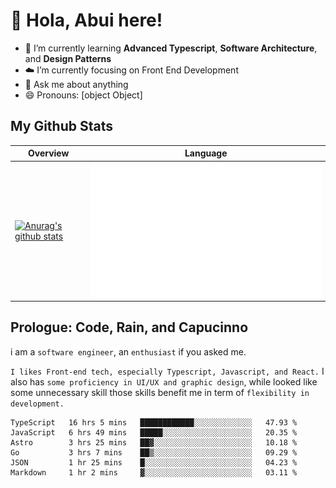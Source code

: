 # 👋 Hola, Abui here!

- 🌱 I’m currently learning **Advanced Typescript**, **Software Architecture**, and **Design Patterns**
- ☁️ I’m currently focusing on Front End Development
- 💬 Ask me about anything
- 😄 Pronouns: [object Object]

## My Github Stats

| Overview | Language |
| --- | --- |
|[![Anurag's github stats](https://github-readme-stats.vercel.app/api?username=abui-am&count_private=true)](https://github.com/anuraghazra/github-readme-stats)|![Language](https://raw.githubusercontent.com/abui-am/stats/c6455f656dfce7acd3951e5ec5b25d72af0b2ee3/generated/languages.svg)|

## Prologue: Code, Rain, and Capucinno
i am a `software engineer`, an `enthusiast` if you asked me. 

`I likes Front-end tech, especially Typescript, Javascript, and React.` I also has `some proficiency in UI/UX and graphic design`, while looked like some unnecessary skill those skills benefit me in term of `flexibility in development.`


<!--START_SECTION:waka-->

```text
TypeScript   16 hrs 5 mins   ████████████░░░░░░░░░░░░░   47.93 %
JavaScript   6 hrs 49 mins   █████░░░░░░░░░░░░░░░░░░░░   20.35 %
Astro        3 hrs 25 mins   ██▓░░░░░░░░░░░░░░░░░░░░░░   10.18 %
Go           3 hrs 7 mins    ██▒░░░░░░░░░░░░░░░░░░░░░░   09.29 %
JSON         1 hr 25 mins    █░░░░░░░░░░░░░░░░░░░░░░░░   04.23 %
Markdown     1 hr 2 mins     ▓░░░░░░░░░░░░░░░░░░░░░░░░   03.11 %
```

<!--END_SECTION:waka-->
